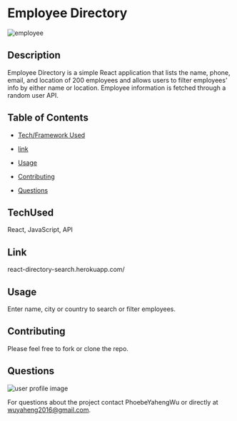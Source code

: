 # Employee Directory
![employee](https://user-images.githubusercontent.com/52837649/86244141-82e78480-bb75-11ea-813d-a1d55d259a5c.gif)

## Description
Employee Directory is a simple React application that lists the name, phone, email, and location of 200 employees and allows users to filter employees’ info by either name or location. Employee information is fetched through a random user API.

## Table of Contents

* [Tech/Framework Used](#TechUsed)

* [link](#Link)

* [Usage](#usage)

* [Contributing](#contributing)

* [Questions](#Questions)


## TechUsed
React, JavaScript, API

## Link
react-directory-search.herokuapp.com/

## Usage
Enter name, city or country to search or filter employees.

## Contributing
Please feel free to fork or clone the repo.

## Questions
![user profile image](https://avatars0.githubusercontent.com/u/52837649?v=4)

For questions about the project contact PhoebeYahengWu or directly at wuyaheng2016@gmail.com.


